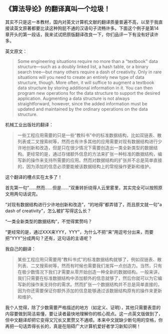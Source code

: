 ## 《算法导论》的翻译真叫一个垃圾！

其实不只是这一本教材，国内对英文计算机文献的翻译质量普遍不高，以至于我直接读英文原著都要比读这种狗屁不通的汉语句子流畅许多。下面这个例子是第14章开头的第一段话，我来试试把原版翻译改良一下，你们品评一下有没有好读许多。

英文原文：

> Some engineering situations require no more than a “textbook” data structure—such as a doubly linked list, a hash table, or a binary search tree—but many others require a dash of creativity. Only in rare situations will you need to create an entirely new type of data structure, though. More often, it will suffice to augment a textbook data structure by storing additional information in it. You can then program new operations for the data structure to support the desired application. Augmenting a data structure is not always straightforward, however, since the added information must be updated and maintained by the ordinary operations on the data structure.

机械工业出版社的翻译：

> 一些工程应用需要的只是一些“教科书”中的标准数据结构，比如双链表、散列表或二叉搜索树等，然而也有许多其他的应用需要对现有数据结构进行少许地创新和改造，但是只在很少情况下需要创造出一类全新类型的数据结构。更经常的是，通过存储额外信息的方法来扩张一种标准的数据结构，编写新的操作来支持所需要的应用。然而对数据结构的扩张并不总是简单直接的，因为添加的信息必须要能被该数据结构上的常规操作更新和维护。

这个翻译的槽点实在太多了！

首先第一句“……然而……但是……”双重转折绕得人云里雾里，其实完全可以按照原文用两句话说完。

“对现有数据结构进行少许地创新和改造”，“的地得”都弄错了，而且原文就一句"a dash of creativity"，怎么被扩写得这么长？

“一类全新类型的数据结构”，不觉得累赘吗？

“更经常的是，通过XXX来YYY，YYY”，为什么不把“来”用逗号分出来，而要把“YYY”分成两句？还有，这句话的主语呢？

我自己的翻译：

> 某些工程应用只需要用“教科书式”的标准数据结构就够了，例如双链表、散列表、二叉搜索树等，然而有时候也需要我们发挥一点创造力。当然，只有在极少数情况下我们才需要从零开始创造一种全新的数据结构。一般来讲，我们只需要在标准数据结构中添加额外的信息就够了，然后你就可以为它编写新的操作来支持你的需求。然而扩张一个数据结构并不总是简单直接的，因为你还需要保证你额外添加的信息能够通过该数据结构原有的操作来更新和维护。

我个人觉得，除了少数需要严格描述的地方（如定义、证明），其他只需要表意的内容要做到简洁易懂，要让读者最快地理解你的核心观点。这一点英文版做到了，但中文翻译却把它变得又冗长又累赘又不通顺。本来中文就缺少断句用的空格，你再把一句话弄得长长的，真是在阻碍广大计算机爱好者学习新知识啊！